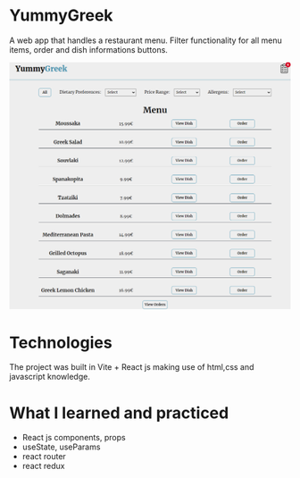 # YummyGreek
A web app that handles a restaurant menu. Filter functionality for all menu items, order and dish informations buttons.

![Alt text](Yummy.png)

# Technologies
The project was built in Vite + React js making use of html,css and javascript knowledge.

# What I learned and practiced
- React js components, props
- useState, useParams
- react router
- react redux
